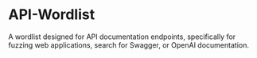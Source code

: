 # API-Wordlist
A wordlist designed for API documentation endpoints, specifically for fuzzing web applications, search for Swagger, or OpenAI documentation.
